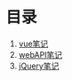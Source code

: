 # 目录

1. [vue笔记 ](https://zhangjinyuan190729.github.io/book/#/VUE)
2. [webAPI笔记 ](https://zhangjinyuan190729.github.io/book/#/webAPI)
3. [jQuery笔记 ](https://zhangjinyuan190729.github.io/book/#/jQuery)